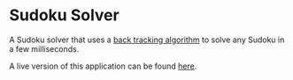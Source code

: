 # Sudoku Solver

A Sudoku solver that uses a [back tracking algorithm](https://en.wikipedia.org/wiki/Sudoku_solving_algorithms#Backtracking) to solve any Sudoku in a few milliseconds.

A live version of this application can be found [here](http://sudoku.eddiebrunstedt.com/).
